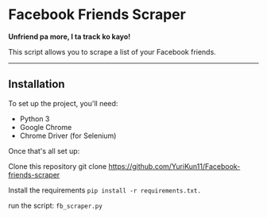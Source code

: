 # Facebook Friends Scraper

**Unfriend pa more, I ta track ko kayo!**

This script allows you to scrape a list of your Facebook friends.

---

## Installation

To set up the project, you'll need:

- Python 3
- Google Chrome
- Chrome Driver (for Selenium)

Once that's all set up:

Clone this repository git clone https://github.com/YuriKun11/Facebook-friends-scraper

Install the requirements `pip install -r requirements.txt.`

run the script: `fb_scraper.py`
